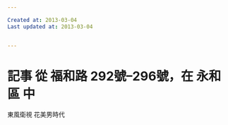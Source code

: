 ```yaml
---

Created at: 2013-03-04
Last updated at: 2013-03-04


---
```


# 記事 從 福和路 292號–296號，在 永和區 中


東風衛視 花美男時代

